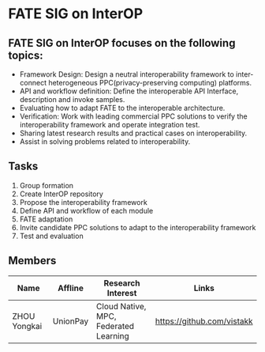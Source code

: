 # FATE SIG on InterOP

## FATE SIG on InterOP focuses on the following topics:
* Framework Design: Design a neutral interoperability framework to inter-connect  heterogeneous PPC(privacy-preserving computing) platforms.  
* API and workflow definition: Define the interoperable API Interface, description and invoke samples.
* Evaluating how to adapt FATE to the interoperable architecture. 
* Verification: Work with leading commercial PPC solutions to verify the interoperability framework and operate integration test.
* Sharing latest research results and practical cases on interoperability. 
* Assist in solving problems related to interoperability.  


## Tasks
1. Group formation
1. Create InterOP repository
1. Propose the interoperability framework
1. Define API and workflow of each module
1. FATE adaptation
1. Invite candidate PPC solutions to adapt to the interoperability framework
1. Test and evaluation

## Members
| Name       | Affline | Research Interest | Links                      |
| ---------- | ------- | ----------------- | -------------------------- |
| ZHOU Yongkai | UnionPay | Cloud Native, MPC, Federated Learning | https://github.com/vistakk |
